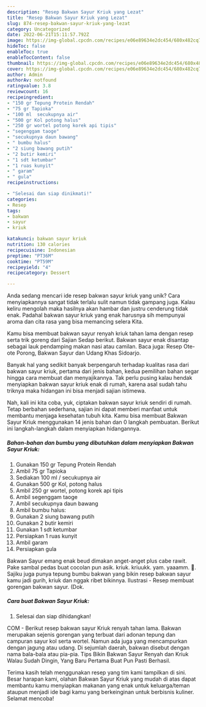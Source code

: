 ```yaml
---
description: "Resep Bakwan Sayur Kriuk yang Lezat"
title: "Resep Bakwan Sayur Kriuk yang Lezat"
slug: 874-resep-bakwan-sayur-kriuk-yang-lezat
category: Uncategorized
date: 2022-06-21T15:11:57.792Z
image: https://img-global.cpcdn.com/recipes/e06e89634e2dc454/680x482cq70/bakwan-sayur-kriuk-foto-resep-utama.jpg
hideToc: false
enableToc: true
enableTocContent: false
thumbnail: https://img-global.cpcdn.com/recipes/e06e89634e2dc454/680x482cq70/bakwan-sayur-kriuk-foto-resep-utama.jpg
cover: https://img-global.cpcdn.com/recipes/e06e89634e2dc454/680x482cq70/bakwan-sayur-kriuk-foto-resep-utama.jpg
author: Admin
authorAv: notfound
ratingvalue: 3.8
reviewcount: 16
recipeingredient:
- "150 gr Tepung Protein Rendah"
- "75 gr Tapioka"
- "100 ml  secukupnya air"
- "500 gr Kol potong halus"
- "250 gr wortel potong korek api tipis"
- "segenggam taoge"
- "secukupnya daun bawang"
- " bumbu halus"
- "2 siung bawang putih"
- "2 butir kemiri"
- "1 sdt ketumbar"
- "1 ruas kunyit"
- " garam"
- " gula"
recipeinstructions:

- "Selesai dan siap dinikmati!"
categories:
- Resep
tags:
- bakwan
- sayur
- kriuk

katakunci: bakwan sayur kriuk 
nutrition: 130 calories
recipecuisine: Indonesian
preptime: "PT36M"
cooktime: "PT59M"
recipeyield: "4"
recipecategory: Dessert

---
```





Anda sedang mencari ide resep bakwan sayur kriuk yang unik? Cara menyiapkannya sangat tidak terlalu sulit namun tidak gampang juga. Kalau keliru mengolah maka hasilnya akan hambar dan justru cenderung tidak enak. Padahal bakwan sayur kriuk yang enak harusnya sih mempunyai aroma dan cita rasa yang bisa memancing selera Kita.





Kamu bisa membuat bakwan sayur renyah kriuk tahan lama dengan resep serta trik goreng dari Sajian Sedap berikut. Bakwan sayur enak disantap sebagai lauk pendamping makan nasi atau camilan. Baca juga: Resep Ote-ote Porong, Bakwan Sayur dan Udang Khas Sidoarjo.

Banyak hal yang sedikit banyak berpengaruh terhadap kualitas rasa dari bakwan sayur kriuk, pertama dari jenis bahan, kedua pemilihan bahan segar hingga cara membuat dan menyajikannya. Tak perlu pusing kalau hendak menyiapkan bakwan sayur kriuk enak di rumah, karena asal sudah tahu triknya maka hidangan ini bisa menjadi sajian istimewa.






Nah, kali ini kita coba, yuk, ciptakan bakwan sayur kriuk sendiri di rumah. Tetap berbahan sederhana, sajian ini dapat memberi manfaat untuk membantu menjaga kesehatan tubuh kita. Kamu bisa membuat Bakwan Sayur Kriuk menggunakan 14 jenis bahan dan 0 langkah pembuatan. Berikut ini langkah-langkah dalam menyiapkan hidangannya.

<!--inarticleads1-->

##### Bahan-bahan dan bumbu yang dibutuhkan dalam menyiapkan Bakwan Sayur Kriuk:

1. Gunakan 150 gr Tepung Protein Rendah
1. Ambil 75 gr Tapioka
1. Sediakan 100 ml / secukupnya air
1. Gunakan 500 gr Kol, potong halus
1. Ambil 250 gr wortel, potong korek api tipis
1. Ambil segenggam taoge
1. Ambil secukupnya daun bawang
1. Ambil  bumbu halus:
1. Gunakan 2 siung bawang putih
1. Gunakan 2 butir kemiri
1. Gunakan 1 sdt ketumbar
1. Persiapkan 1 ruas kunyit
1. Ambil  garam
1. Persiapkan  gula


Bakwan Sayur emang enak beud dimakan anget-anget plus cabe rawit. Pake sambal pedas buat cocolan pun asik. kriuk. kriuukk. yam. yaaamm. 🤤. Sajiku juga punya tepung bumbu bakwan yang bikin resep bakwan sayur kamu jadi gurih, kriuk dan nggak ribet bikinnya. Ilustrasi - Resep membuat gorengan bakwan sayur. (Dok. 

<!--inarticleads2-->

##### Cara buat Bakwan Sayur Kriuk:


1. Selesai dan siap dihidangkan!

COM - Berikut resep bakwan sayur Kriuk renyah tahan lama. Bakwan merupakan sejenis gorengan yang terbuat dari adonan tepung dan campuran sayur kol serta wortel. Namun ada juga yang mencampurkan dengan jagung atau udang. Di sejumlah daerah, bakwan disebut dengan nama bala-bala atau pia-pia. Tips Bikin Bakwan Sayur Renyah dan Kriuk Walau Sudah Dingin, Yang Baru Pertama Buat Pun Pasti Berhasil. 

Terima kasih telah menggunakan resep yang tim kami tampilkan di sini. Besar harapan kami, olahan Bakwan Sayur Kriuk yang mudah di atas dapat membantu kamu menyiapkan makanan yang enak untuk keluarga/teman ataupun menjadi ide bagi kamu yang berkeinginan untuk berbisnis kuliner. Selamat mencoba!
